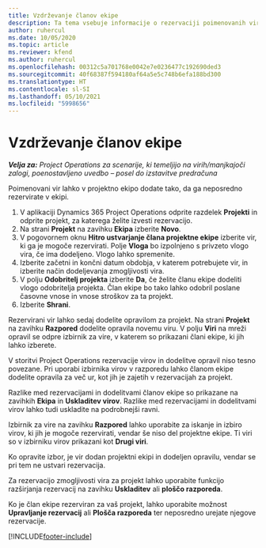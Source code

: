 ```yaml
---
title: Vzdrževanje članov ekipe
description: Ta tema vsebuje informacije o rezervaciji poimenovanih virov projektne ekipe in njihovi dodelitvi opravilom.
author: ruhercul
ms.date: 10/05/2020
ms.topic: article
ms.reviewer: kfend
ms.author: ruhercul
ms.openlocfilehash: 00312c5a701768e0042e7e0236477c192690ded3
ms.sourcegitcommit: 40f68387f594180af64a5e5c748b6efa188bd300
ms.translationtype: HT
ms.contentlocale: sl-SI
ms.lasthandoff: 05/10/2021
ms.locfileid: "5998656"
---
```

# <a name="maintain-team-members"></a>Vzdrževanje članov ekipe

_**Velja za:** Project Operations za scenarije, ki temeljijo na virih/manjkajoči zalogi, poenostavljeno uvedbo – posel do izstavitve predračuna_

Poimenovani vir lahko v projektno ekipo dodate tako, da ga neposredno rezervirate v ekipi.

1. V aplikaciji Dynamics 365 Project Operations odprite razdelek **Projekti** in odprite projekt, za katerega želite izvesti rezervacijo.
2. Na strani **Projekt** na zavihku **Ekipa** izberite **Novo**. 
3. V pogovornem oknu **Hitro ustvarjanje člana projektne ekipe** izberite vir, ki ga je mogoče rezervirati. Polje **Vloga** bo izpolnjeno s privzeto vlogo vira, če ima dodeljeno. Vlogo lahko spremenite. 
4. Izberite začetni in končni datum obdobja, v katerem potrebujete vir, in izberite način dodeljevanja zmogljivosti vira. 
5. V polju **Odobritelj projekta** izberite **Da**, če želite članu ekipe dodeliti vlogo odobritelja projekta. Član ekipe bo tako lahko odobril poslane časovne vnose in vnose stroškov za ta projekt. 
6. Izberite **Shrani**.

Rezervirani vir lahko sedaj dodelite opravilom za projekt. Na strani **Projekt** na zavihku **Razpored** dodelite opravila novemu viru. V polju **Viri** na mreži opravil se odpre izbirnik za vire, v katerem so prikazani člani ekipe, ki jih lahko izberete.


V storitvi Project Operations rezervacije virov in dodelitve opravil niso tesno povezane. Pri uporabi izbirnika virov v razporedu lahko članom ekipe dodelite opravila za več ur, kot jih je zajetih v rezervacijah za projekt.

Razlike med rezervacijami in dodelitvami članov ekipe so prikazane na zavihkih **Ekipa** in **Uskladitev virov**. Razlike med rezervacijami in dodelitvami virov lahko tudi uskladite na podrobnejši ravni.

Izbirnik za vire na zavihku **Razpored** lahko uporabite za iskanje in izbiro virov, ki jih je mogoče rezervirati, vendar še niso del projektne ekipe. Ti viri so v izbirniku virov prikazani kot **Drugi viri**.

Ko opravite izbor, je vir dodan projektni ekipi in dodeljen opravilu, vendar se pri tem ne ustvari rezervacija.

Za rezervacijo zmogljivosti vira za projekt lahko uporabite funkcijo razširjanja rezervacij na zavihku **Uskladitev** ali **ploščo razporeda**.

Ko je član ekipe rezerviran za vaš projekt, lahko uporabite možnost **Upravljanje rezervacij** ali **Plošča razporeda** ter neposredno urejate njegove rezervacije.


[!INCLUDE[footer-include](../includes/footer-banner.md)]